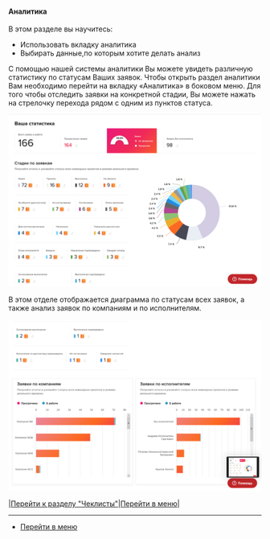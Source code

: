 #### Аналитика
В этом разделе вы научитесь:
- Использовать вкладку аналитика
- Выбирать данные,по которым хотите делать анализ

С помощью нашей системы аналитики Вы можете увидеть различную статистику по статусам Ваших заявок. Чтобы открыть раздел аналитики Вам необходимо перейти на вкладку «Аналитика» в боковом меню. Для того чтобы отследить заявки на конкретной стадии, Вы можете нажать на стрелочку перехода рядом с одним из пунктов статуса.

![27.png](/attachments/images/27.png)

В этом отделе отображается диаграмма по статусам всех заявок, а также анализ заявок по компаниям и по исполнителям.

![28.png](/attachments/images/28.png)

|[Перейти к разделу "Чеклисты"](./Checklists.md)|[Перейти в меню](http://wiki.hubex.ru)|



___
- [Перейти в меню](http://wiki.hubex.ru)
